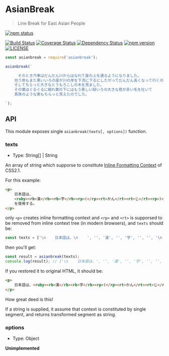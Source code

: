 # AsianBreak

> Line Break for East Asian People

[travis-image]: https://travis-ci.org/hakatashi/AsianBreak.svg?branch=master
[travis-url]: https://travis-ci.org/hakatashi/AsianBreak
[coveralls-image]: https://coveralls.io/repos/github/hakatashi/AsianBreak/badge.svg?branch=master
[coveralls-url]: https://coveralls.io/github/hakatashi/AsianBreak?branch=master
[gemnasium-image]: https://gemnasium.com/hakatashi/AsianBreak.svg
[gemnasium-url]: https://gemnasium.com/hakatashi/AsianBreak
[npm-image]: https://img.shields.io/npm/v/asianbreak.svg
[nodeico-image]: https://nodei.co/npm/asianbreak.png?downloads=true
[npm-url]: http://npmjs.com/package/asianbreak
[license-image]: https://img.shields.io/npm/l/asianbreak.svg

[![npm status][nodeico-image]][npm-url]

[![Build Status][travis-image]][travis-url]
[![Coverage Status][coveralls-image]][coveralls-url]
[![Dependency Status][gemnasium-image]][gemnasium-url]
[![npm version][npm-image]][npm-url]
[![LICENSE][license-image]][npm-url]

```js
const asianbreak = require('asianbreak');

asianbreak(`

    　そのとき汽車はだんだん川からはなれて崖の上を通るようになりました。
    向う岸もまた黒いいろの崖が川の岸を下流に下るにしたがってだんだん高くなって行くのでした。
    そしてちらっと大きなとうもろこしの木を見ました。
    その葉はぐるぐるに縮れ葉の下にはもう美しい緑いろの大きな苞が赤い毛を吐いて
    真珠のような実もちらっと見えたのでした。

`);
```

## API

This module exposes single `asianbreak(texts[, options])` function.

### texts

* Type: String[] | String

An array of string which supporse to constitute
[Inline Formatting Context](http://www.w3.org/TR/CSS21/visuren.html#inline-formatting) of CSS2.1.

For this example:

```html
<p>
    日本語は、
    <ruby><rb>漢</rb><rb>字</rb><rp>(</rp><rt>かん</rt><rt>じ</rt><rp>)</rp></ruby>
    を使用する。
</p>
```

only `<p>` creates inline formatting context and `<rp>` and `<rt>` is supporsed to be removed
from inline context tree (in modern browsers), and `texts` should be:

```js
const texts = ['\n    日本語は、\n    ', '', '漢', '', '字', '', '', '\n    を使用する。\n'];
```

then you'll get:

```js
const result = asianbreak(texts);
console.log(result); // ['\n    日本語は、', '', '漢', '', '字', '', '', 'を使用する。\n'];
```

If you restored it to original HTML, it should be:

```html
<p>
    日本語は、<ruby><rb>漢</rb><rb>字</rb><rp>(</rp><rt>かん</rt><rt>じ</rt><rp>)</rp></ruby>を使用する。
</p>
```

How great deed is this!

If a string is supplied, it assume that context is constituted by single segment,
and returns transformed segment as string.

### options

* Type: Object

**Unimplemented**
